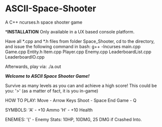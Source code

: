 # ASCII-Space-Shooter
A C++ ncurses.h space shooter game

***INSTALLATION**
Only available in a UX based console platform.

Have all *.cpp and *.h files from folder Space_Shooter, cd to the directory, and issue the following command in bash:
g++ -lncurses main.cpp Game.cpp Entity.h Item.cpp Player.cpp Enemy.cpp LeaderboardList.cpp LeaderboardIO.cpp

Afterwards, play via:
./a.out


***Welcome to ASCII Space Shooter Game!***

Survive as many levels as you can and achieve a high score! This could be you: '>' (as a matter of fact, it is you in-game)

HOW TO PLAY:
Move - Arrow Keys
Shoot - Space
End Game - Q

SYMBOLS:
'A' - +10 Ammo
'H' - +10 Health

ENEMIES:
'{' - Enemy
Stats: 10HP, 10DMG, 25 DMG if Crashed Into.
